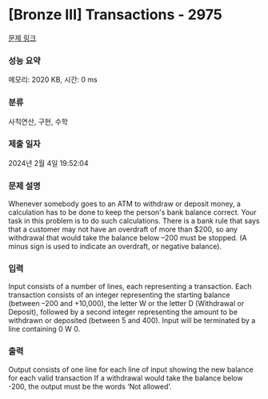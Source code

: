 # [Bronze III] Transactions - 2975 

[문제 링크](https://www.acmicpc.net/problem/2975) 

### 성능 요약

메모리: 2020 KB, 시간: 0 ms

### 분류

사칙연산, 구현, 수학

### 제출 일자

2024년 2월 4일 19:52:04

### 문제 설명

<p>Whenever somebody goes to an ATM to withdraw or deposit money, a calculation has to be done to keep the person's bank balance correct. Your task in this problem is to do such calculations. There is a bank rule that says that a customer may not have an overdraft of more than $200, so any withdrawal that would take the balance below –200 must be stopped. (A minus sign is used to indicate an overdraft, or negative balance).</p>

### 입력 

 <p dir="ltr">Input consists of a number of lines, each representing a transaction. Each transaction consists of an integer representing the starting balance (between –200 and +10,000), the letter W or the letter D (Withdrawal or Deposit), followed by a second integer representing the amount to be withdrawn or deposited (between 5 and 400). Input will be terminated by a line containing 0 W 0.</p>

### 출력 

 <p dir="ltr">Output consists of one line for each line of input showing the new balance for each valid transaction If a withdrawal would take the balance below -200, the output must be the words ‘Not allowed’.</p>

